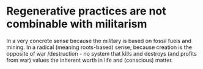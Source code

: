 # Regenerative practices are not combinable with militarism

In a very concrete sense because the military is based on fossil fuels and mining. In a radical (meaning roots-based) sense, because creation is the opposite of war /destruction - no system that kills and destroys (and profits from war) values the inherent worth in life and (conscious) matter. 